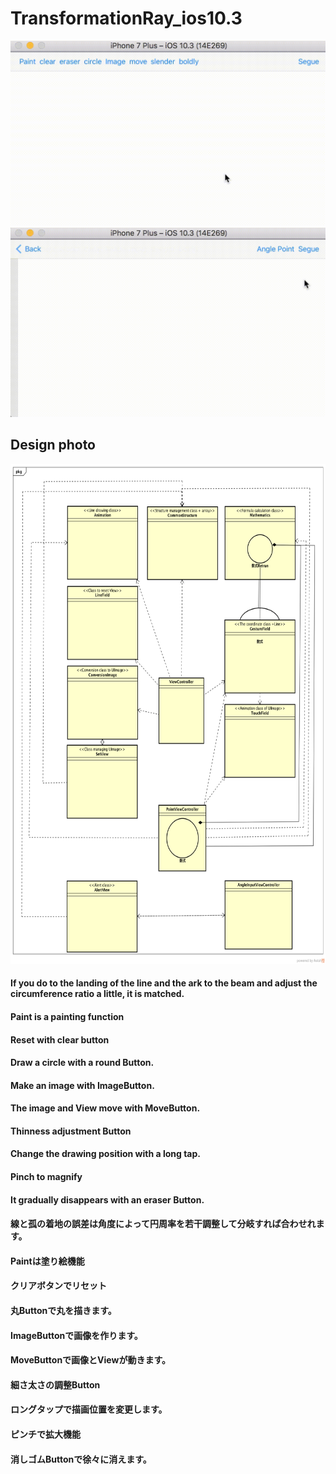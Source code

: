 # TransformationRay_ios10.3

![](https://github.com/daisukenagata/TransformationRay/blob/master/Gif/GetLength.gif?raw=true)
![](https://raw.githubusercontent.com/daisukenagata/TransformationRay/master/Gif/AngleInputEntry.gif)



## Design photo

<img src="https://github.com/daisukenagata/TransformationRay/blob/master/Design%20photo/TransformationRay.png?raw=true" width="800px" height="800px">

#### If you do to the landing of the line and the ark to the beam and adjust the circumference ratio a little, it is matched.
#### Paint is a painting function
#### Reset with clear button
#### Draw a circle with a round Button.
#### Make an image with ImageButton.
#### The image and View move with MoveButton.
#### Thinness adjustment Button
#### Change the drawing position with a long tap.
#### Pinch to magnify
#### It gradually disappears with an eraser Button.

#### 線と孤の着地の誤差は角度によって円周率を若干調整して分岐すれば合わせれます。
#### Paintは塗り絵機能
#### クリアボタンでリセット
#### 丸Buttonで丸を描きます。
#### ImageButtonで画像を作ります。
#### MoveButtonで画像とViewが動きます。
#### 細さ太さの調整Button
#### ロングタップで描画位置を変更します。
#### ピンチで拡大機能
#### 消しゴムButtonで徐々に消えます。
